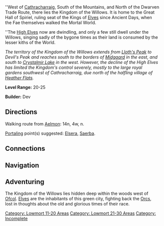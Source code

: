 ''West of [Cathracharraig](Cathracharraig "wikilink"), South of the
Mountains, and North of the Dwarven Trade Route, there lies the Kingdom
of the Willows. It is home to the Great Hall of Spiriel, ruling seat of
the Kings of [Elves](Elves "wikilink") since Ancient Days, when the Fae
themselves walked the Mortal World.

''The [High Elves](High_Elves "wikilink") now are dwindling, and only a
few still dwell under the Willows, singing sadly of the bygone times as
their land is consumed by the lesser kiths of the World.

*The territory of the Kingdom of the Willows extends from [Lloth's
Peak](:Category:_Lloth's_Peak "wikilink") to Devil's Peak and reaches
south to the borders of [Midgaard](:Category:_Midgaard "wikilink") in
the east, and south to [Crystalmir
Lake](:Category:_Crystalmir_Lake "wikilink") in the west. However, the
decline of the High Elves has limited the Kingdom's control severely,
mostly to the large royal gardens southwest of Cathracharraig, due north
of the halfling village of [Heather
Flats](:Category:_Heather_Flats "wikilink").*

**Level Range:** 20-25

**Builder:** Dev

## Directions

Walking route from [Aelmon](Aelmon "wikilink"): 14n, 4w, n.

[Portaling](Portal "wikilink") point(s) suggested:
[Elsera](Elsera "wikilink"), [Saerba](Grand_Duchess_Saerba "wikilink").

## Connections

## Navigation

## Adventuring

The Kingdom of the Willows lies hidden deep within the woods west of
[Ofcol](:Category:_Ofcol "wikilink"). [Elves](Elves "wikilink") are the
inhabitants of this green city, fighting back the
[Orcs](Orcs "wikilink"), lost in thoughts about the old and glorious
times of their race.

[Category: Lowmort 11-20
Areas](Category:_Lowmort_11-20_Areas "wikilink") [Category: Lowmort
21-30 Areas](Category:_Lowmort_21-30_Areas "wikilink") [Category:
Incomplete](Category:_Incomplete "wikilink")
